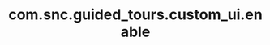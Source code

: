 ---
weight: 844
layout: page
title: com.snc.guided_tours.custom_ui.enable
description: ""
value: "true"
---